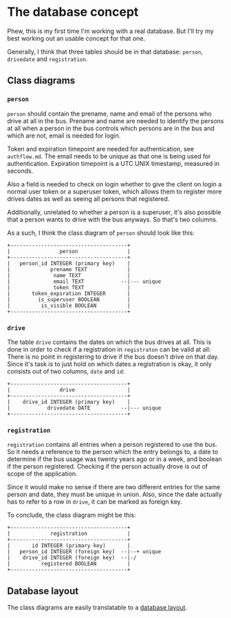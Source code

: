 # The database concept

Phew, this is my first time I'm working with a real database. But I'll try my
best working out an usable concept for that one.

Generally, I think that three tables should be in that database: `person`,
`drivedate` and `registration`.

## Class diagrams

### `person`

`person` should contain the prename, name and email of the persons who drive at
all in the bus. Prename and name are needed to identify the persons at all when
a person in the bus controls which persons are in the bus and which are not,
email is needed for login.

Token and expiration timepoint are needed for authentication, see `authflow.md`.
The email needs to be unique as that one is being used for authentication.
Expiration timepoint is a UTC UNIX timestamp, measured in seconds.

Also a field is needed to check on login whether to give the client on login a
normal user token or a superuser token, which allows them to register more
drives dates as well as seeing all persons that registered.

Additionally, unrelated to whether a person is a superuser, it's also possible
that a person wants to drive with the bus anyways. So that's two columns.

As a such, I think the class diagram of `person` should look like this:

```text
+--------------------------------------+
|                person                |
+--------------------------------------+
|   person_id INTEGER (primary key)    |
|             prename TEXT             |
|              name TEXT               |
|              email TEXT            --|--- unique
|              token TEXT              |
|       token_expiration INTEGER       |
|         is_superuser BOOLEAN         |
|          is_visible BOOLEAN          |
+--------------------------------------+
```

### `drive`

The table `drive` contains the dates on which the bus drives at all. This
is done in order to check if a registration in `registraton` can be valid at
all: There is no point in registering to drive if the bus doesn't drive on that
day. Since it's task is to just hold on which dates a registration is okay, it
only consists out of two columns, `date` and `id`:

```text
+--------------------------------------+
|                drive                 |
+--------------------------------------+
|    drive_id INTEGER (primary key)    |
|            drivedate DATE          --|--- unique
+--------------------------------------+
```

### `registration`

`registration` contains all entries when a person registered to use the bus. So
it needs a reference to the person which the entry belongs to, a date to
determine if the bus usage was twenty years ago or in a week, and boolean if the
person registered. Checking if the person actually drove is out of scope of the
application.

Since it would make no sense if there are two different entries for the same
person and date, they must be unique in union. Also, since the date actually has
to refer to a row in `drive`, it can be marked as foreign key.

To conclude, the class diagram might be this:

```text
+--------------------------------------+
|             registration             |
+--------------------------------------+
|       id INTEGER (primary key)       |
|   person_id INTEGER (foreign key)  --|--+ unique
|    drive_id INTEGER (foreign key)  --|-/
|          registered BOOLEAN          |
+--------------------------------------+
```

## Database layout

The class diagrams are easily translatable to a [database layout].

[database layout]: ../src/init_db.sql

<!--
vim: et sts=0 ts=2 sw=2
-->
